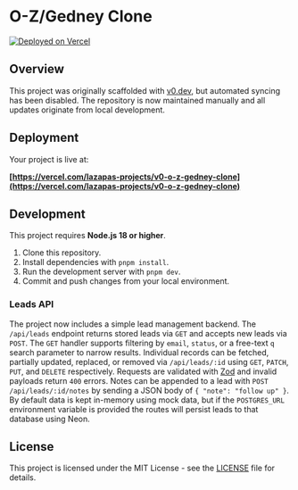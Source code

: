 # O-Z/Gedney Clone

[![Deployed on Vercel](https://img.shields.io/badge/Deployed%20on-Vercel-black?style=for-the-badge&logo=vercel)](https://vercel.com/lazapas-projects/v0-o-z-gedney-clone)

## Overview

This project was originally scaffolded with [v0.dev](https://v0.dev), but automated syncing has been disabled. The repository is now maintained manually and all updates originate from local development.

## Deployment

Your project is live at:

**[https://vercel.com/lazapas-projects/v0-o-z-gedney-clone](https://vercel.com/lazapas-projects/v0-o-z-gedney-clone)**

## Development

This project requires **Node.js 18 or higher**.

1. Clone this repository.
2. Install dependencies with `pnpm install`.
3. Run the development server with `pnpm dev`.
4. Commit and push changes from your local environment.

### Leads API

The project now includes a simple lead management backend. The `/api/leads` endpoint
returns stored leads via `GET` and accepts new leads via `POST`. The `GET` handler
supports filtering by `email`, `status`, or a free-text `q` search parameter to
narrow results.
Individual records can be fetched, partially updated, replaced, or removed via
`/api/leads/:id` using `GET`, `PATCH`, `PUT`, and `DELETE` respectively. Requests
are validated with [Zod](https://zod.dev) and invalid payloads return `400`
errors. Notes can be appended to a lead with `POST /api/leads/:id/notes` by
sending a JSON body of `{ "note": "follow up" }`. By default data is kept
in-memory using mock data, but if the `POSTGRES_URL` environment variable is
provided the routes will persist leads to that database using Neon.

## License

This project is licensed under the MIT License - see the [LICENSE](LICENSE) file for details.
